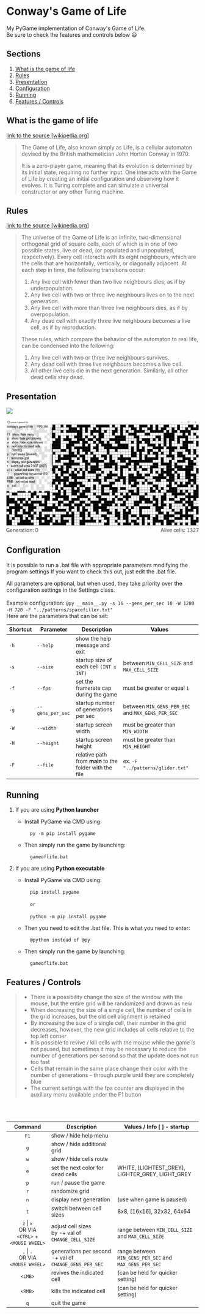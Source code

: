 # Conway's Game of Life

My PyGame implementation of Conway's Game of Life.</br>
Be sure to check the features and controls below :smiley:

## Sections

1. [What is the game of life](#what-is-the-game-of-life)
2. [Rules](#rules)
3. [Presentation](#presentation)
4. [Configuration](#configuration)
5. [Running](#running)
6. [Features / Controls](#features--controls)

## What is the game of life

[link to the source [wikipedia.org]](https://en.wikipedia.org/wiki/Conway%27s_Game_of_Life)
> The Game of Life, also known simply as Life, is a cellular automaton devised by the British mathematician John Horton Conway in 1970.
>
>   It is a zero-player game, meaning that its evolution is determined by its initial state, requiring no further input. One interacts with the Game of Life by creating an initial configuration and observing how it evolves. It is Turing complete and can simulate a universal constructor or any other Turing machine.

## Rules

[link to the source [wikipedia.org]](https://en.wikipedia.org/wiki/Conway%27s_Game_of_Life)
> The universe of the Game of Life is an infinite, two-dimensional orthogonal grid of square cells, each of which is in one of two possible states, live or dead, (or populated and unpopulated, respectively). Every cell interacts with its eight neighbours, which are the cells that are horizontally, vertically, or diagonally adjacent. At each step in time, the following transitions occur:
> 1. Any live cell with fewer than two live neighbours dies, as if by underpopulation.
> 2. Any live cell with two or three live neighbours lives on to the next generation.
> 3. Any live cell with more than three live neighbours dies, as if by overpopulation.
> 4. Any dead cell with exactly three live neighbours becomes a live cell, as if by reproduction.
>
> These rules, which compare the behavior of the automaton to real life, can be condensed into the following:
> 1. Any live cell with two or three live neighbours survives.
> 2. Any dead cell with three live neighbours becomes a live cell.
> 3. All other live cells die in the next generation. Similarly, all other dead cells stay dead.

## Presentation

![](screenshots/presentation.gif)

![](screenshots/presentation2.gif)

## Configuration

It is possible to run a .bat file with appropriate parameters modifying the program settings If you want to check this
out, just edit the .bat file.

All parameters are optional, but when used, they take priority over the configuration settings in the Settings
class.</br></br>
Example configuration: `@py __main__.py -s 16 --gens_per_sec 10 -W 1280 -H 720 -F "../patterns/spacefiller.txt"`</br>
Here are the parameters that can be set:

| Shortcut | Parameter | Description | Values |
|---|---|---|---|
| `-h` | `--help` | show the help message and exit |  |
| `-s` | `--size` | startup size of each cell `(INT x INT)` | between `MIN_CELL_SIZE` and `MAX_CELL_SIZE` |
| `-f` | `--fps` | set the framerate cap during the game | must be greater or equal `1` |
| `-g` | `--gens_per_sec` | startup number of generations per sec | between `MIN_GENS_PER_SEC` and `MAX_GENS_PER_SEC` |
| `-W` | `--width` | startup screen width | must be greater than `MIN_WIDTH` |
| `-H` | `--height` | startup screen height | must be greater than `MIN_HEIGHT` |
| `-F` | `--file` | relative path from __main__ to the folder with the file | ex. `-F "../patterns/glider.txt"` |

## Running

1. If you are using <b>Python launcher</b>
    - Install PyGame via CMD using:

            py -m pip install pygame

    - Then simply run the game by launching:

            gameoflife.bat

2. If you are using <b>Python executable</b>
    - Install PyGame via CMD using:

            pip install pygame
            
            or

            python -m pip install pygame

    - Then you need to edit the .bat file. This is what you need to enter:

            @python instead of @py

    - Then simply run the game by launching:

            gameoflife.bat

## Features / Controls

> - There is a possibility change the size of the window with the mouse, but the entire grid will be randomized and drawn as new
> - When decreasing the size of a single cell, the number of cells in the grid increases, but the old cell alignment is retained
> - By increasing the size of a single cell, their number in the grid decreases, however, the new grid includes all cells relative to the top left corner
> - It is possible to revive / kill cells with the mouse while the game is not paused, but sometimes it may be necessary to reduce the number of generations per second so that the update does not run too fast
> - Cells that remain in the same place change their color with the number of generations - through purple until they are completely blue
> - The current settings with the fps counter are displayed in the auxiliary menu available under the F1 button

<br></br>

| Command | Description | Values / Info [ ] - startup |
|:---:|-----|-----|
| `F1` | show / hide help menu |  |
| `g` | show / hide additional grid |  |
| `w` | show / hide cells route  |  |
| `e` | set the next color for dead cells | WHITE, [LIGHTEST_GREY], LIGHTER_GREY, LIGHT_GREY |
| `p` | run / pause the game |  |
| `r` | randomize grid |  |
| `n` | display next generation | (use when game is paused) |
| `t` | switch between cell sizes | 8x8, [16x16], 32x32, 64x64 |
| `z` \| `x` </br>OR VIA</br> `<CTRL>` + `<MOUSE WHEEL>` | adjust cell sizes</br> by -+ val of `CHANGE_CELL_SIZE` | range between `MIN_CELL_SIZE` and `MAX_CELL_SIZE` |
| `,` \| `.`</br>OR VIA</br>`<MOUSE WHEEL>` | generations per second</br>-+ val of `CHANGE_GENS_PER_SEC` | range between `MIN_GENS_PER_SEC` and `MAX_GENS_PER_SEC` |
| `<LMB>` | revives the indicated cell | (can be held for quicker setting) |
| `<RMB>` | kills the indicated cell | (can be held for quicker setting) |
| `q` | quit the game |  |
